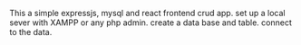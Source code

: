 This a simple expressjs, mysql and react frontend crud app. set up a local sever with XAMPP or any php admin. create a data base and table. connect to the data.
